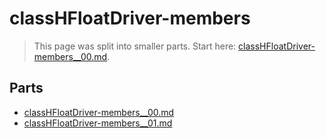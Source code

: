 # classHFloatDriver-members

> This page was split into smaller parts. Start here: [classHFloatDriver-members__00.md](classHFloatDriver-members__00.md).

## Parts

- [classHFloatDriver-members__00.md](classHFloatDriver-members__00.md)
- [classHFloatDriver-members__01.md](classHFloatDriver-members__01.md)
